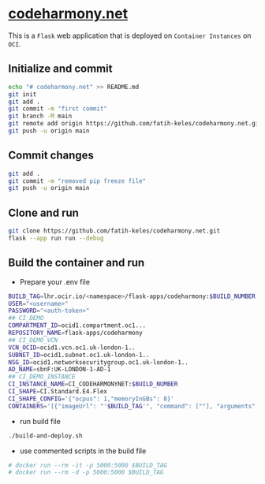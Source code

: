 # [codeharmony.net](https://codeharmony.net)
This is a `Flask` web application that is deployed on `Container Instances` on `OCI`.

## Initialize and commit
```bash
echo "# codeharmony.net" >> README.md
git init
git add .
git commit -m "first commit"
git branch -M main
git remote add origin https://github.com/fatih-keles/codeharmony.net.git
git push -u origin main
```

## Commit changes
```bash
git add .
git commit -m "removed pip freeze file"
git push -u origin main
```

## Clone and run
```bash
git clone https://github.com/fatih-keles/codeharmony.net.git
flask --app run run --debug
```

## Build the container and run
- Prepare your .env file
```bash
BUILD_TAG=lhr.ocir.io/<namespace>/flask-apps/codeharmony:$BUILD_NUMBER
USER="<username>"
PASSWORD="<auth-token>"
## CI_DEMO
COMPARTMENT_ID=ocid1.compartment.oc1...
REPOSITORY_NAME=flask-apps/codeharmony
## CI_DEMO_VCN
VCN_OCID=ocid1.vcn.oc1.uk-london-1..
SUBNET_ID=ocid1.subnet.oc1.uk-london-1..
NSG_ID=ocid1.networksecuritygroup.oc1.uk-london-1..
AD_NAME=sbnF:UK-LONDON-1-AD-1
## CI_DEMO_INSTANCE
CI_INSTANCE_NAME=CI_CODEHARMONYNET:$BUILD_NUMBER
CI_SHAPE=CI.Standard.E4.Flex
CI_SHAPE_CONFIG='{"ocpus": 1,"memoryInGBs": 8}'
CONTAINERS='[{"imageUrl": "'$BUILD_TAG'", "command": [""], "arguments": ["", ""]}]'
```
- run build file  
```bash
./build-and-deploy.sh
```
- use commented scripts in the build file
```bash
# docker run --rm -it -p 5000:5000 $BUILD_TAG 
# docker run --rm -d -p 5000:5000 $BUILD_TAG 
```
